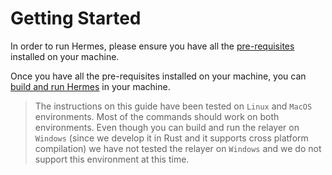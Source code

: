 # Getting Started

In order to run Hermes, please ensure you have all the [pre-requisites](./pre_requisites.md) installed on your machine.

Once you have all the pre-requisites installed on your machine, you can [build and run Hermes](./setup.md) in your machine.

> The instructions on this guide have been tested on `Linux` and `MacOS` environments. Most of the commands should work on both environments. Even though you can build and run the relayer on `Windows` (since we develop it in Rust and it supports cross platform compilation) we have not tested the relayer on `Windows` and we do not support this environment at this time.